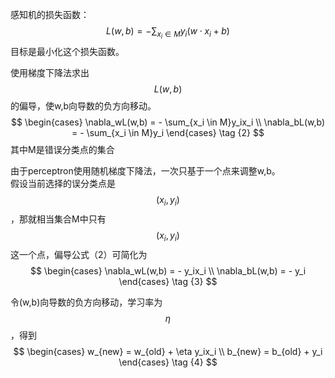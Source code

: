 感知机的损失函数：  
$$
L(w, b) = - \sum_{x_i \in M}y_i (w \cdot x_i + b)  \tag {1}
$$
目标是最小化这个损失函数。  

使用梯度下降法求出$$L(w,b)$$的偏导，使w,b向导数的负方向移动。  
$$
\begin{cases}
\nabla_wL(w,b) = - \sum_{x_i \in M}y_ix_i \\
\nabla_bL(w,b) = - \sum_{x_i \in M}y_i
\end{cases} \tag {2}
$$
其中M是错误分类点的集合

由于perceptron使用随机梯度下降法，一次只基于一个点来调整w,b。  
假设当前选择的误分类点是$$(x_i, y_i)$$，那就相当集合M中只有$$(x_i, y_i)$$这一个点，偏导公式（2）可简化为  
$$
\begin{cases}
\nabla_wL(w,b) = - y_ix_i \\
\nabla_bL(w,b) = - y_i
\end{cases} \tag {3}
$$

令(w,b)向导数的负方向移动，学习率为$$\eta$$，得到  
$$
\begin{cases}
w_{new} = w_{old} + \eta y_ix_i \\
b_{new} = b_{old} + y_i
\end{cases} \tag {4}
$$